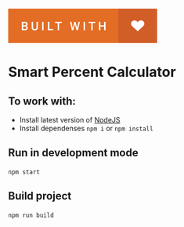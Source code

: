 ![Build with love](./src/images/built-with-love.svg)

# Smart Percent Calculator

## To work with:
- Install latest version of [NodeJS](https://nodejs.org/)
- Install dependenses ```npm i``` or ```npm install```

## Run in development mode
```
npm start
```

## Build project
```
npm run build
```
